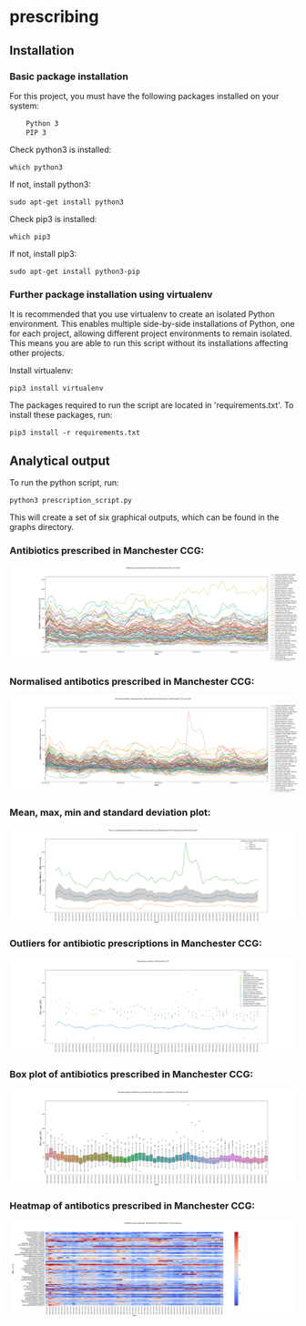 # prescribing


## Installation

### Basic package installation

For this project, you must have the following packages installed on your system:
```
    Python 3
    PIP 3
```
Check python3 is installed:
```
which python3
```
If not, install python3:
```
sudo apt-get install python3
```
Check pip3 is installed:
```
which pip3
```
If not, install pip3:
```
sudo apt-get install python3-pip
```

### Further package installation using virtualenv

It is recommended that you use virtualenv to create an isolated Python environment. This enables multiple side-by-side installations of Python, one for each project, allowing different project environments to remain isolated. This means you are able to run this script without its installations affecting other projects. 

Install virtualenv:
```
pip3 install virtualenv
```

The packages required to run the script are located in 'requirements.txt'. To install these packages, run:
```
pip3 install -r requirements.txt
```

## Analytical output

To run the python script, run:
```
python3 prescription_script.py
```
This will create a set of six graphical outputs, which can be found in the graphs directory.

### Antibiotics prescribed in Manchester CCG:
![](https://github.com/RachelDuffin/prescribing/blob/master/graphs/antibiotics_prescribed_in_Manchester_over_time.png)

### Normalised antibotics prescribed in Manchester CCG:
![](https://github.com/RachelDuffin/prescribing/blob/master/graphs/normalised_antibiotics_prescribed_in_manchester_over_time.png)

### Mean, max, min and standard deviation plot:
![](https://github.com/RachelDuffin/prescribing/blob/master/graphs/Mean_and_sd_antibiotics_per_1000_patients.png)

### Outliers for antibiotic prescriptions in Manchester CCG:
![](https://github.com/RachelDuffin/prescribing/blob/master/graphs/Prescription_outliers_in_Manchester_CCG.png)

### Box plot of antibiotics prescribed in Manchester CCG:
![](https://github.com/RachelDuffin/prescribing/blob/master/graphs/Box_plot.png)

### Heatmap of antibotics prescribed in Manchester CCG:
![](https://github.com/RachelDuffin/prescribing/blob/master/graphs/heatmap.png)



